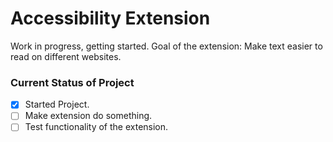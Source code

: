 # Accessibility Extension

Work in progress, getting started.
Goal of the extension: Make text easier to read on different websites.

### Current Status of Project
- [X] Started Project.
- [ ] Make extension do something.
- [ ] Test functionality of the extension.
